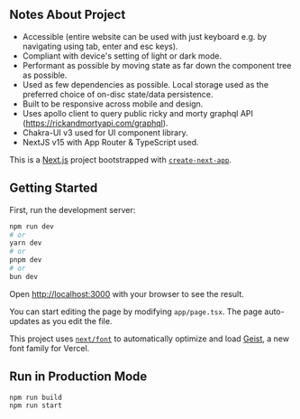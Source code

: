 ## Notes About Project

- Accessible (entire website can be used with just keyboard e.g. by navigating using tab, enter and esc keys).
- Compliant with device's setting of light or dark mode.
- Performant as possible by moving state as far down the component tree as possible.
- Used as few dependencies as possible. Local storage used as the preferred choice of on-disc state/data persistence.
- Built to be responsive across mobile and design.
- Uses apollo client to query public ricky and morty graphql API (https://rickandmortyapi.com/graphql).
- Chakra-UI v3 used for UI component library.
- NextJS v15 with App Router & TypeScript used.

This is a [Next.js](https://nextjs.org) project bootstrapped with [`create-next-app`](https://nextjs.org/docs/app/api-reference/cli/create-next-app).

## Getting Started

First, run the development server:

```bash
npm run dev
# or
yarn dev
# or
pnpm dev
# or
bun dev
```

Open [http://localhost:3000](http://localhost:3000) with your browser to see the result.

You can start editing the page by modifying `app/page.tsx`. The page auto-updates as you edit the file.

This project uses [`next/font`](https://nextjs.org/docs/app/building-your-application/optimizing/fonts) to automatically optimize and load [Geist](https://vercel.com/font), a new font family for Vercel.

## Run in Production Mode

```bash
npm run build
npm run start
```
